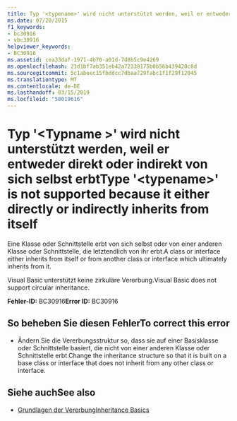 ```yaml
---
title: Typ '<typename>' wird nicht unterstützt werden, weil er entweder direkt oder indirekt von sich selbst erbt
ms.date: 07/20/2015
f1_keywords:
- bc30916
- vbc30916
helpviewer_keywords:
- BC30916
ms.assetid: cea33daf-1971-4b70-a01d-7d8b5c9e4269
ms.openlocfilehash: 23d1bf7ab351eb42a72338175b0b56b439420c8d
ms.sourcegitcommit: 5c1abeec15fbddcc7dbaa729fabc1f1f29f12045
ms.translationtype: MT
ms.contentlocale: de-DE
ms.lasthandoff: 03/15/2019
ms.locfileid: "58019616"
---
```

# <a name="type-typename-is-not-supported-because-it-either-directly-or-indirectly-inherits-from-itself"></a><span data-ttu-id="6c89c-102">Typ '\<Typname >' wird nicht unterstützt werden, weil er entweder direkt oder indirekt von sich selbst erbt</span><span class="sxs-lookup"><span data-stu-id="6c89c-102">Type '\<typename>' is not supported because it either directly or indirectly inherits from itself</span></span>
<span data-ttu-id="6c89c-103">Eine Klasse oder Schnittstelle erbt von sich selbst oder von einer anderen Klasse oder Schnittstelle, die letztendlich von ihr erbt.</span><span class="sxs-lookup"><span data-stu-id="6c89c-103">A class or interface either inherits from itself or from another class or interface which ultimately inherits from it.</span></span>  
  
 <span data-ttu-id="6c89c-104">Visual Basic unterstützt keine zirkuläre Vererbung.</span><span class="sxs-lookup"><span data-stu-id="6c89c-104">Visual Basic does not support circular inheritance.</span></span>  
  
 <span data-ttu-id="6c89c-105">**Fehler-ID:** BC30916</span><span class="sxs-lookup"><span data-stu-id="6c89c-105">**Error ID:** BC30916</span></span>  
  
## <a name="to-correct-this-error"></a><span data-ttu-id="6c89c-106">So beheben Sie diesen Fehler</span><span class="sxs-lookup"><span data-stu-id="6c89c-106">To correct this error</span></span>  
  
-   <span data-ttu-id="6c89c-107">Ändern Sie die Vererbungsstruktur so, dass sie auf einer Basisklasse oder Schnittstelle basiert, die nicht von einer anderen Klasse oder Schnittstelle erbt.</span><span class="sxs-lookup"><span data-stu-id="6c89c-107">Change the inheritance structure so that it is built on a base class or interface that does not inherit from any other class or interface.</span></span>  
  
## <a name="see-also"></a><span data-ttu-id="6c89c-108">Siehe auch</span><span class="sxs-lookup"><span data-stu-id="6c89c-108">See also</span></span>

- [<span data-ttu-id="6c89c-109">Grundlagen der Vererbung</span><span class="sxs-lookup"><span data-stu-id="6c89c-109">Inheritance Basics</span></span>](../../visual-basic/programming-guide/language-features/objects-and-classes/inheritance-basics.md)

